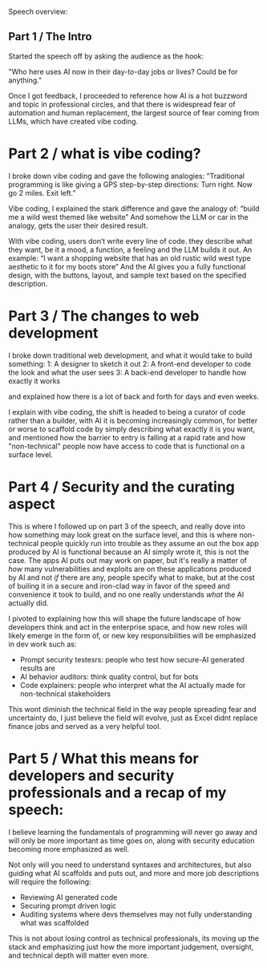 Speech overview: 

## Part 1 / The Intro

Started the speech off by asking the audience as the hook:

"Who here uses AI now in their day-to-day jobs or lives? Could be for anything."

Once I got feedback, I proceeded to reference how AI is a hot buzzword and topic in professional circles, and that there is widespread fear of automation and human replacement, the largest source of fear coming from LLMs, which have created vibe coding.

# Part 2 / what is vibe coding? 

I broke down vibe coding and gave the following analogies: "Traditional programming is like giving a GPS step-by-step directions: Turn right. Now go 2 miles. Exit left.”

Vibe coding, I explained the stark difference and gave the analogy of: 
“build me a wild west themed like website”
And somehow the LLM or car in the analogy, gets the user their desired result. 
 
With vibe coding, users don’t write every line of code. they describe what they want, be it a mood, a function, a feeling and the LLM builds it out. 
An example:
“I want a shopping website that has an old rustic wild west type aesthetic to it for my boots store”
And the AI gives you a fully functional design, with the buttons, layout, and sample text based on the specified description.

# Part 3 / The changes to web development 

I broke down traditional web development, and what it would take to build something: 
1: A designer to sketch it out 
2: A front-end developer to code the look and what the user sees
3: A back-end developer to handle how exactly it works 

and explained how there is a lot of back and forth for days and even weeks. 

I explain with vibe coding, the shift is headed to being a curator of code rather than a builder, with AI it is becoming increasingly common, for better or worse to scaffold code by simply describing what exactly it is you want, and mentioned how the barrier to entry is falling at a rapid rate and how "non-technical" people now have access to code that is functional on a surface level. 

# Part 4 / Security and the curating aspect 

This is where I followed up on part 3 of the speech, and really dove into how something may look great on the surface level, and this is where non-technical people quickly run into trouble as they assume an out the box app produced by AI is functional because an AI simply wrote it, this is not the case. The apps AI puts out may work on paper, but it's really a matter of *how* many vulnerabilities and exploits are on these applications produced by AI and not *if* there are any, people specify what to make, but at the cost of builing it in a secure and iron-clad way in favor of the speed and convenience it took to build, and no one really understands *what* the AI actually did. 

I pivoted to explaining how this will shape the future landscape of how developers think and act in the enterprise space, and how new roles will likely emerge in the form of, or new key responsibilities will be emphasized in dev work such as: 
- Prompt security testesrs: people who test how secure-AI generated results are
- AI behavior auditors: think quality control, but for bots
- Code explainers: people who interpret what the AI actually made for non-technical stakeholders

This wont diminish the technical field in the way people spreading fear and uncertainty do, I just believe the field will evolve, just as Excel didnt replace finance jobs and served as a very helpful tool. 

# Part 5 / What this means for developers and security professionals and a recap of my speech: 

I believe learning the fundamentals of programming will never go away and will only be more important as time goes on, along with security education becoming more emphasized as well. 

Not only will you need to understand syntaxes and architectures, but also guiding what AI scaffolds and puts out, and more and more job descriptions will require the following: 
- Reviewing AI generated code
- Securing prompt driven logic
- Auditing systems where devs themselves may not fully understanding what was scaffolded

This is not about losing control as technical professionals, its moving up the stack and emphasizing just how the more important judgement, oversight, and technical depth will matter even more. 

